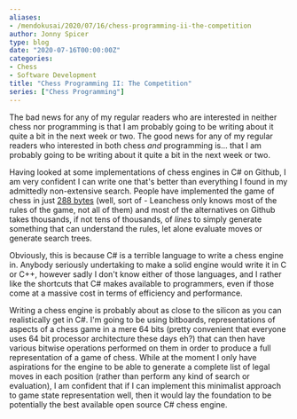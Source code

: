 ```yaml
---
aliases:
- /mendokusai/2020/07/16/chess-programming-ii-the-competition
author: Jonny Spicer
type: blog
date: "2020-07-16T00:00:00Z"
categories:
- Chess
- Software Development
title: "Chess Programming II: The Competition"
series: ["Chess Programming"]
---
```

The bad news for any of my regular readers who are interested in neither chess nor programming is that
I am probably going to be writing about it quite a bit in the next week or two. The good news for any
of my regular readers who interested in both chess *and* programming is... that I am probably going to
be writing about it quite a bit in the next week or two.

Having looked at some implementations of chess engines in C# on Github, I am very confident I can
write one that's better than everything I found in my admittedly non-extensive search. People have
implemented the game of chess in just [288 bytes](https://leanchess.github.io/)
(well, sort of - Leanchess only knows most of the rules of the game, not all of them) and most
of the alternatives on Github takes thousands, if not tens of thousands, of *lines* to simply
generate something that can understand the rules, let alone evaluate moves or generate search trees.

Obviously, this is because C# is a terrible language to write a chess engine in. Anybody seriously
undertaking to make a solid engine would write it in C or C++, however sadly I don't know either
of those languages, and I rather like the shortcuts that C# makes available to programmers, even if
those come at a massive cost in terms of efficiency and performance.

Writing a chess engine is probably about as close to the silicon as you can realistically get in C#.
I'm going to be using bitboards, representations of aspects of a chess game in a mere 64 bits (pretty
convenient that everyone uses 64 bit processor architecture these days eh?) that can then have various
bitwise operations performed on them in order to produce a full representation of a game of chess.
While at the moment I only have aspirations for the engine to be able to generate a complete list of
legal moves in each position (rather than perform any kind of search or evaluation), I am confident
that if I can implement this minimalist approach to game state representation well, then it would
lay the foundation to be potentially the best available open source C# chess engine.

